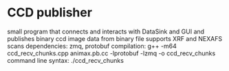 # CCD publisher
small program that connects and interacts with DataSink and GUI and publishes binary ccd image data from binary file
supports XRF and NEXAFS scans
dependencies: zmq, protobuf
compilation: g++ -m64 ccd_recv_chunks.cpp animax.pb.cc -lprotobuf -lzmq -o ccd_recv_chunks
command line syntax: ./ccd_recv_chunks <filename> <ccdWidth> <ccdHeight> <scanWidth> <scanHeight> <GUI IP> <GUI PORT>
